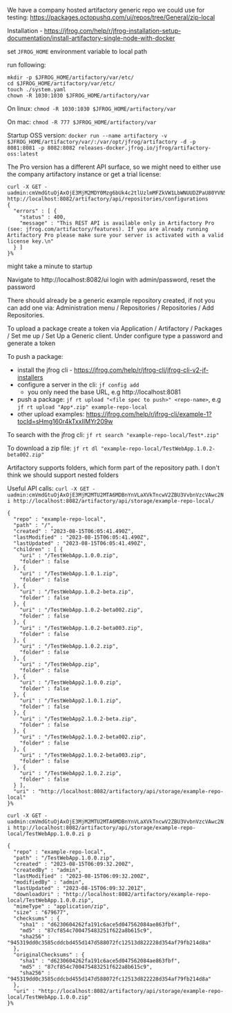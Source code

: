 We have a company hosted artifactory generic repo we could use for testing:  https://packages.octopushq.com/ui/repos/tree/General/zip-local


Installation - https://jfrog.com/help/r/jfrog-installation-setup-documentation/install-artifactory-single-node-with-docker

set `JFROG_HOME` environment variable to local path

run following:
```
mkdir -p $JFROG_HOME/artifactory/var/etc/
cd $JFROG_HOME/artifactory/var/etc/
touch ./system.yaml
chown -R 1030:1030 $JFROG_HOME/artifactory/var
```

On linux:
`chmod -R 1030:1030 $JFROG_HOME/artifactory/var`

On mac:
`chmod -R 777 $JFROG_HOME/artifactory/var`

Startup OSS version:
`docker run --name artifactory -v $JFROG_HOME/artifactory/var/:/var/opt/jfrog/artifactory -d -p 8081:8081 -p 8082:8082 releases-docker.jfrog.io/jfrog/artifactory-oss:latest`

The Pro version has a different API surface, so we might need to either use the company artifactory instance or get a trial license:
```
curl -X GET -uadmin:cmVmdGtuOjAxOjE3MjM2MDY0Mzg6bUk4c2tlUzlmMFZkVW1LbWNUUDZPaU80YVN5 http://localhost:8082/artifactory/api/repositories/configurations
{
  "errors" : [ {
    "status" : 400,
    "message" : "This REST API is available only in Artifactory Pro (see: jfrog.com/artifactory/features). If you are already running Artifactory Pro please make sure your server is activated with a valid license key.\n"
  } ]
}%
```

might take a minute to startup

Navigate to http://localhost:8082/ui
login with admin/password, reset the password

There should already be a generic example repository created, if not you can add one via: Administration menu / Repositories / Repositories / Add Repositories.

To upload a package create a token via Application / Artifactory / Packages / Set me up / Set Up a Generic client.
Under configure type a password and generate a token

To push a package:
- install the jfrog cli - https://jfrog.com/help/r/jfrog-cli/jfrog-cli-v2-jf-installers
- configure a server in the cli: `jf config add`
  - you only need the base URL, e.g http://localhost:8081
- push a package: `jf rt upload "<file spec to push>" <repo-name>`, e.g `jf rt upload "App*.zip" example-repo-local`
- other upload examples: https://jfrog.com/help/r/jfrog-cli/example-1?tocId=sHmg160r4kTxxIIMYr209w

To search with the jfrog cli:
`jf rt search "example-repo-local/Test*.zip"`

To download a zip file:
`jf rt dl "example-repo-local/TestWebApp.1.0.2-beta002.zip"`


Artifactory supports folders, which form part of the repository path. I don't think we should support nested folders

Useful API calls:
`curl -X GET -uadmin:cmVmdGtuOjAxOjE3MjM2MTU2MTA6MDBnYnVLaXVkTncwV2ZBU3VvbnVzcVAwc2Ni http://localhost:8082/artifactory/api/storage/example-repo-local/`

```
{
  "repo" : "example-repo-local",
  "path" : "/",
  "created" : "2023-08-15T06:05:41.490Z",
  "lastModified" : "2023-08-15T06:05:41.490Z",
  "lastUpdated" : "2023-08-15T06:05:41.490Z",
  "children" : [ {
    "uri" : "/TestWebApp.1.0.0.zip",
    "folder" : false
  }, {
    "uri" : "/TestWebApp.1.0.1.zip",
    "folder" : false
  }, {
    "uri" : "/TestWebApp.1.0.2-beta.zip",
    "folder" : false
  }, {
    "uri" : "/TestWebApp.1.0.2-beta002.zip",
    "folder" : false
  }, {
    "uri" : "/TestWebApp.1.0.2-beta003.zip",
    "folder" : false
  }, {
    "uri" : "/TestWebApp.1.0.2.zip",
    "folder" : false
  }, {
    "uri" : "/TestWebApp.zip",
    "folder" : false
  }, {
    "uri" : "/TestWebApp2.1.0.0.zip",
    "folder" : false
  }, {
    "uri" : "/TestWebApp2.1.0.1.zip",
    "folder" : false
  }, {
    "uri" : "/TestWebApp2.1.0.2-beta.zip",
    "folder" : false
  }, {
    "uri" : "/TestWebApp2.1.0.2-beta002.zip",
    "folder" : false
  }, {
    "uri" : "/TestWebApp2.1.0.2-beta003.zip",
    "folder" : false
  }, {
    "uri" : "/TestWebApp2.1.0.2.zip",
    "folder" : false
  } ],
  "uri" : "http://localhost:8082/artifactory/api/storage/example-repo-local"
}%
```

`curl -X GET -uadmin:cmVmdGtuOjAxOjE3MjM2MTU2MTA6MDBnYnVLaXVkTncwV2ZBU3VvbnVzcVAwc2Ni http://localhost:8082/artifactory/api/storage/example-repo-local/TestWebApp.1.0.0.zi
p`

```
{
  "repo" : "example-repo-local",
  "path" : "/TestWebApp.1.0.0.zip",
  "created" : "2023-08-15T06:09:32.200Z",
  "createdBy" : "admin",
  "lastModified" : "2023-08-15T06:09:32.200Z",
  "modifiedBy" : "admin",
  "lastUpdated" : "2023-08-15T06:09:32.201Z",
  "downloadUri" : "http://localhost:8082/artifactory/example-repo-local/TestWebApp.1.0.0.zip",
  "mimeType" : "application/zip",
  "size" : "679677",
  "checksums" : {
    "sha1" : "d6230604262fa191c6ace5d047562084ae863fbf",
    "md5" : "87cf854c700475483251f622a8b615c9",
    "sha256" : "945319dd0c3585cddcbd455d147d588072fc12513d822228d354af79fb214d8a"
  },
  "originalChecksums" : {
    "sha1" : "d6230604262fa191c6ace5d047562084ae863fbf",
    "md5" : "87cf854c700475483251f622a8b615c9",
    "sha256" : "945319dd0c3585cddcbd455d147d588072fc12513d822228d354af79fb214d8a"
  },
  "uri" : "http://localhost:8082/artifactory/api/storage/example-repo-local/TestWebApp.1.0.0.zip"
}%
```

